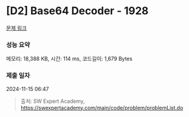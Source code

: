 # [D2] Base64 Decoder - 1928 

[문제 링크](https://swexpertacademy.com/main/code/problem/problemDetail.do?contestProbId=AV5PR4DKAG0DFAUq) 

### 성능 요약

메모리: 18,388 KB, 시간: 114 ms, 코드길이: 1,679 Bytes

### 제출 일자

2024-11-15 06:47



> 출처: SW Expert Academy, https://swexpertacademy.com/main/code/problem/problemList.do
